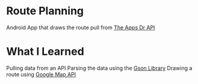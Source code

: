 # Route Planning
Android App that draws the route pull from [The Apps Dr API](https://www.theappsdr.com/map/route) 

# What I Learned 
Pulling data from an API
Parsing the data using the [Gson Library](https://github.com/google/gson)
Drawing a route using [Google Map API](https://developers.google.com/maps/documentation/javascript/examples/polyline-simple)
